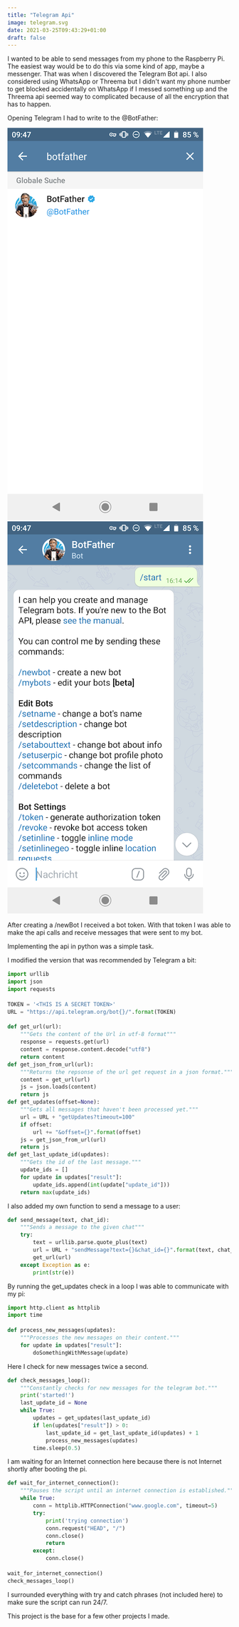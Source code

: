 ```yaml
---
title: "Telegram Api"
image: telegram.svg
date: 2021-03-25T09:43:29+01:00
draft: false
---
```


I wanted to be able to send messages from my phone to the Raspberry Pi. The easiest way would be to do this via some kind of app, maybe a messenger. That was when I discovered the Telegram Bot api. I also considered using WhatsApp or Threema but I didn't want my phone number to get blocked accidentally on WhatsApp if I messed something up and the Threema api seemed way to complicated because of all the encryption that has to happen.

Opening Telegram I had to write to the @BotFather:

![BotFatherImage](BotFather.png)
![StartCommand](Start.png)

After creating a /newBot I received a bot token. With that token I was able to make the api calls and receive messages that were sent to my bot.

Implementing the api in python was a simple task.

I modified the version that was recommended by Telegram a bit:

```py
import urllib
import json
import requests

TOKEN = '<THIS IS A SECRET TOKEN>'
URL = "https://api.telegram.org/bot{}/".format(TOKEN)

def get_url(url):
    """Gets the content of the Url in utf-8 format"""
    response = requests.get(url)
    content = response.content.decode("utf8")
    return content
def get_json_from_url(url):
    """Returns the repsonse of the url get request in a json format."""
    content = get_url(url)
    js = json.loads(content)
    return js
def get_updates(offset=None):
    """Gets all messages that haven't been processed yet."""
    url = URL + "getUpdates?timeout=100"
    if offset:
        url += "&offset={}".format(offset)
    js = get_json_from_url(url)
    return js
def get_last_update_id(updates):
    """Gets the id of the last message."""
    update_ids = []
    for update in updates["result"]:
        update_ids.append(int(update["update_id"]))
    return max(update_ids)
```

I also added my own function to send a message to a user:

```py
def send_message(text, chat_id):
    """Sends a message to the given chat"""
    try:
        text = urllib.parse.quote_plus(text)
        url = URL + "sendMessage?text={}&chat_id={}".format(text, chat_id)
        get_url(url)
    except Exception as e:
        print(str(e))
```

By running the get_updates check in a loop I was able to communicate with my pi:

```py
import http.client as httplib
import time

def process_new_messages(updates):
    """Processes the new messages on their content."""
    for update in updates["result"]:
        doSomethingWithMessage(update)
```

Here I check for new messages twice a second.

```py
def check_messages_loop():
    """Constantly checks for new messages for the telegram bot."""
    print('started!')
    last_update_id = None
    while True:
        updates = get_updates(last_update_id)
        if len(updates["result"]) > 0:
            last_update_id = get_last_update_id(updates) + 1
            process_new_messages(updates)
        time.sleep(0.5)
```

I am waiting for an Internet connection here because there is not Internet shortly after booting the pi.

```py
def wait_for_internet_connection():
    """Pauses the script until an internet connection is established."""
    while True:
        conn = httplib.HTTPConnection("www.google.com", timeout=5)
        try:
            print('trying connection')
            conn.request("HEAD", "/")
            conn.close()
            return
        except:
            conn.close()

wait_for_internet_connection()
check_messages_loop()
```

I surrounded everything with try and catch phrases (not included here) to make sure the script can run 24/7.

This project is the base for a few other projects I made.